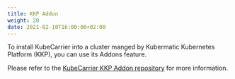 ```yaml
---
title: KKP Addon
weight: 20
date: 2021-02-10T16:00:00+02:00
---
```


To install KubeCarrier into a cluster manged by Kubermatic Kubernetes Platform (KKP), you can use its Addons feature.

Please refer to the [KubeCarrier KKP Addon repository](https://github.com/kubermatic/kubecarrier/tree/master/config/addon) for more information.